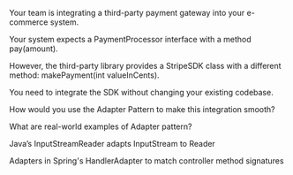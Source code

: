 Your team is integrating a third-party payment gateway into your e-commerce system.

Your system expects a PaymentProcessor interface with a method pay(amount).

However, the third-party library provides a StripeSDK class with a different method: makePayment(int valueInCents).

You need to integrate the SDK without changing your existing codebase.

How would you use the Adapter Pattern to make this integration smooth?

What are real-world examples of Adapter pattern?

Java’s InputStreamReader adapts InputStream to Reader

Adapters in Spring's HandlerAdapter to match controller method signatures
